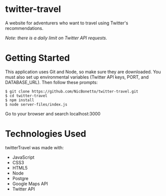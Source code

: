 # twitter-travel
A website for adventurers who want to travel using Twitter's recommendations.

*Note: there is a daily limit on Twitter API requests.*

# Getting Started

This application uses Git and Node, so make sure they are downloaded. You must also set up environmental variables (Twitter API keys, PORT, and DATABASE_URL). Then follow these prompts:

```
$ git clone https://github.com/NicBonetto/twitter-travel.git
$ cd twitter-travel
$ npm install
$ node server-files/index.js
```
Go to your browser and search localhost:3000

# Technologies Used

twitterTravel was made with: 

+ JavaScript
+ CSS3
+ HTML5
+ Node
+ Postgre
+ Google Maps API
+ Twitter API
